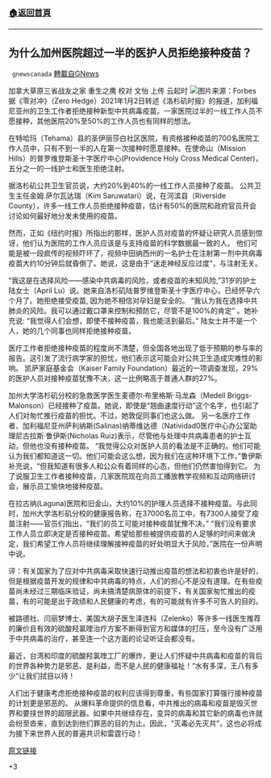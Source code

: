 ###  [:house:返回首頁](https://github.com/ourhimalayas/txt)
---

## 为什么加州医院超过一半的医护人员拒绝接种疫苗？
` gnewscanada` [轉載自GNews](https://gnews.org/zh-hans/713981/)

加拿大草原三省战友之家 重生之鹰
校对 文怡 上传 云起时
![]()![](https://gnews.org/wp-content/uploads/2021/01/forbes.jpg)图片来源：Forbes
据《零对冲》（Zero Hedge）2021年1月2日转述《洛杉矶时报》的报道，加利福尼亚州的卫生工作者拒绝接种新型中共病毒疫苗。一家医院过半的一线工作人员不愿接种，其他医院20%至50%的工作人员也有同样的想法。

在特哈玛（Tehama）县的圣伊丽莎白社区医院，有资格接种疫苗的700名医院工作人员中，只有不到一半的人在第一次接种时愿意接种。在使命山（Mission Hills）的普罗维登斯圣十字医疗中心(Providence Holy Cross Medical Center)，五分之一的一线护士和医生拒绝注射。

据洛杉矶公共卫生官员说，大约20%到40%的一线工作人员接种了疫苗。 公共卫生主任金姆.萨尔瓦达瑞（Kim Saruwatari）说，在河滨县（Riverside County），许多一线工作人员拒绝接种疫苗，估计有50%的医院和政府官员开会讨论如何最好地分发未使用的疫苗。

然而，正如《纽约时报》所指出的那样，医护人员对疫苗的怀疑让研究人员感到惊讶，他们认为医院的工作人员应该是与支持疫苗的科学数据最一致的人。 他们可能是被一段疯传的视频吓坏了，视频中田纳西州的一名护士在注射第一剂中共病毒疫苗大约10分钟后就昏倒了。她说，这是由于“迷走神经反应过度”，与注射无关。

“我这是在选择风险——感染中共病毒的风险，或者疫苗的未知风险,”31岁的护士陆女士（April Lu）说。她来自洛杉矶陆普罗维登斯圣十字医疗中心，已经怀孕六个月了。她拒绝接受疫苗, 因为她不相信对孕妇是安全的。 “我认为我在选择中共肺炎的风险。我可以通过戴口罩来控制和预防它，尽管不是100%的肯定” 。她补充说: “我觉得人们会想，即使不接种疫苗，我也能活到最后。” 陆女士并不是一个人，她的几个同事也同样拒绝接种疫苗。

医疗工作者拒绝接种疫苗的程度尚不清楚，但全国各地出现了低于预期的参与率的报告。这引发了流行病学家的担忧，他们表示这可能会对公共卫生造成灾难性的影响。 凯萨家庭基金会（Kaiser Family Foundation）最近的一项调查发现，29%的医护人员对接种疫苗犹豫不决，这一比例略高于普通人群的27%。

加州大学洛杉矶分校的急救医学医生麦德尔·布里格斯·马龙森（Medell Briggs-Malonson）已经接种了疫苗。她说，即使是“翘曲速度行动”这个名字，也引起了人们对匆忙推行疫苗的担忧。不过，她敦促同事们也这么做。 另一名医疗工作者、加利福尼亚州萨利纳斯(Salinas)纳蒂维达德（Natividad0医疗中心办公室助理尼古拉斯·鲁伊斯(Nicholas Ruiz)表示，尽管他与处理中共病毒患者的护士互动，但他也没有接种疫苗。 “我觉得公众对医护人员的看法是不正确的。他们可能认为我们都知道这一切。他们可能会这么想，因为我们在这种环境下工作，”鲁伊斯补充说，“但我知道有很多人和公众有着同样的心态，但他们仍然害怕得到它。 为了说服卫生工作者接种疫苗，几家医院现在向员工播放教学视频和互动网络研讨会，展示员工愉快地接种疫苗。

在拉古纳(Laguna)医院和旧金山，大约10%的护理人员选择不接种疫苗。与此同时，加州大学洛杉矶分校的健康报告称，在37000名员工中，有7300人接受了疫苗注射——官员们指出，“我们的员工可能对接种疫苗犹豫不决。” “我们没有要求工作人员立即决定是否接种疫苗。希望给那些被提供疫苗的人足够的时间来做决定，我们希望工作人员将继续理解接种疫苗的好处明显大于风险，”医院在一份声明中说。

评：有关国家为了应对中共病毒采取快速行动推出疫苗的想法和初衷也许是好的，但是根据疫苗开发的规律和中共病毒的特点，人们的担心不是没有道理。在有些疫苗尚未经过三期临床验证，尚未搞清楚病原体的前提下，有关国家匆忙推出的疫苗，有的可能是出于政绩和人民健康的考虑，有的可能就有许多不可告人的目的。

被路德社、闫丽梦博士、美国大胡子医生泽连科（Zelenko）等许多一线医生推荐的廉价且有效的硫酸羟氯喹治疗方案不断得到官方和媒体的打压，至今没有广泛用于中共病毒的治疗，甚至连一个这方面的论证听证会都没有。

最近，台湾和印度的硫酸羟氯喹工厂的爆炸，更让人们怀疑中共病毒和疫苗的背后的世界各种势力是邪恶、是利益，而不是人民的健康福祉！“水有多深，王八有多少“让我们拭目以待！

人们出于健康考虑拒绝接种疫苗的权利应该得到尊重，有些国家打算强行接种疫苗的计划更是邪恶的。 从爆料革命提供的信息看，中共推出的病毒和疫苗是毁灭世界和要挟世界的超限武器。如果中共继续存在，变异的病毒和其它新的病毒也许就会纷至沓来，直到达到他们罪恶的目的为止。因此，“灭毒必先灭共”，这也必将成为接下来世界人民的普遍共识和雷霆行动！

[原文链接](https://www.zerohedge.com/covid-19/im-choosing-risk-getting-covid-over-half-health-care-workers-california-hospitals-refuse)

+3
